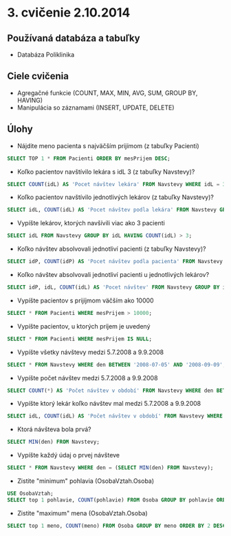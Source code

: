 # 3. cvičenie 2.10.2014

## Používaná databáza a tabuľky
* Databáza Poliklinika

## Ciele cvičenia
* Agregačné funkcie (COUNT, MAX, MIN, AVG, SUM, GROUP BY, HAVING)
* Manipulácia so záznamami (INSERT, UPDATE, DELETE)

## Úlohy
* Nájdite meno pacienta s najväčším prijímom (z tabuľky Pacienti)
```SQL
SELECT TOP 1 * FROM Pacienti ORDER BY mesPrijem DESC;
```
* Koľko pacientov navštívilo lekára s idL 3 (z tabuľky Navstevy)?
```SQL
SELECT COUNT(idL) AS 'Pocet návštev lekára' FROM Navstevy WHERE idL = 3 GROUP BY idL;
```
* Koľko pacientov navštívilo jednotlivých lekárov (z tabuľky Navstevy)?
```SQL
SELECT idL, COUNT(idL) AS 'Pocet návštev podla lekára' FROM Navstevy GROUP BY idL;
```
* Vypíšte lekárov, ktorých navšívili viac ako 3 pacienti
```SQL
SELECT idL FROM Navstevy GROUP BY idL HAVING COUNT(idL) > 3;
```
* Koľko návštev absolvovali jednotliví pacienti (z tabuľky Navstevy)?
```SQL
SELECT idP, COUNT(idP) AS 'Pocet návštev podla pacienta' FROM Navstevy GROUP BY idP;
```
* Koľko návštev absolvovali jednotliví pacienti u jednotlivých lekárov?
```SQL
SELECT idP, idL, COUNT(idL) AS 'Pocet návštev' FROM Navstevy GROUP BY idP, idL;
```
* Vypíšte pacientov s prijíjmom väčším ako 10000
```SQL
SELECT * FROM Pacienti WHERE mesPrijem > 10000;
```
* Vypíšte pacientov, u ktorých príjem je uvedený
```SQL
SELECT * FROM Pacienti WHERE mesPrijem IS NULL;
```
* Vypíšte všetky návštevy medzi 5.7.2008 a 9.9.2008
```SQL
SELECT * FROM Navstevy WHERE den BETWEEN '2008-07-05' AND '2008-09-09';
```
* Vypíšte počet návštev medzi 5.7.2008 a 9.9.2008
```SQL
SELECT COUNT(*) AS 'Počet návštev v období' FROM Navstevy WHERE den BETWEEN '2008-07-05' AND '2008-09-09';
```
* Vypíšte ktorý lekár koľko návštev mal medzi 5.7.2008 a 9.9.2008
```SQL
SELECT idL, COUNT(idL) AS 'Počet návštev v období' FROM Navstevy WHERE den BETWEEN '2008-07-05' AND '2008-09-09' GROUP BY idL;
```
* Ktorá návšteva bola prvá?
```SQL
SELECT MIN(den) FROM Navstevy;
```
* Vypíšte každý údaj o prvej návšteve
```SQL
SELECT * FROM Navstevy WHERE den = (SELECT MIN(den) FROM Navstevy);
```
* Zistite "minimum" pohlavia (OsobaVztah.Osoba)
```SQL
USE OsobaVztah;
SELECT top 1 pohlavie, COUNT(pohlavie) FROM Osoba GROUP BY pohlavie ORDER BY 2 ASC;
```
* Zistite "maximum" mena (OsobaVztah.Osoba)
```SQL
SELECT top 1 meno, COUNT(meno) FROM Osoba GROUP BY meno ORDER BY 2 DESC;
```
